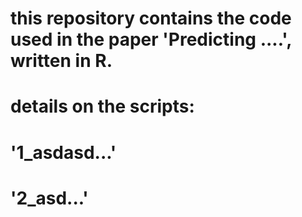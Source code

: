 # this repository contains the code used in the paper 'Predicting ....', written in R.


# details on the scripts:
# '1_asdasd...'  
# '2_asd...'
